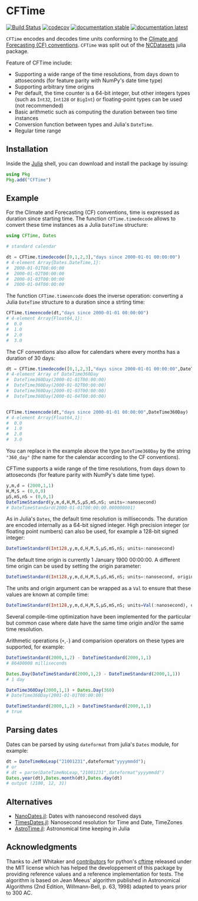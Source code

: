 # CFTime

[![Build Status](https://github.com/JuliaGeo/CFTime.jl/actions/workflows/CI.yml/badge.svg)](https://github.com/JuliaGeo/CFTime.jl/actions)
[![codecov](https://codecov.io/gh/JuliaGeo/CFTime.jl/graph/badge.svg?token=A6XMcOvIFr)](https://codecov.io/gh/JuliaGeo/CFTime.jl)
[![documentation stable](https://img.shields.io/badge/docs-stable-blue.svg)](https://juliageo.github.io/CFTime.jl/stable/)
[![documentation latest](https://img.shields.io/badge/docs-latest-blue.svg)](https://juliageo.github.io/CFTime.jl/latest/)


`CFTime` encodes and decodes time units conforming to the [Climate and Forecasting (CF) conventions](https://cfconventions.org/).
`CFTime` was split out of the [NCDatasets](https://github.com/JuliaGeo/NCDatasets.jl) julia package.

Feature of CFTime include:

* Supporting a wide range of the time resolutions, from days down to attoseconds (for feature parity with NumPy's date time type)
* Supporting arbitrary time origins
* Per default, the time counter is a 64-bit integer, but other integers types (such as `Int32`, `Int128` or `BigInt`) or floating-point types can be used (not recommended)
* Basic arithmetic such as computing the duration between two time instances
* Conversion function between types and Julia's `DateTime`.
* Regular time range


## Installation

Inside the [Julia](https://julialang.org/) shell, you can download and install the package by issuing:

```julia
using Pkg
Pkg.add("CFTime")
```

## Example

For the Climate and Forecasting (CF) conventions, time is expressed as duration since starting time. The function `CFTime.timedecode` allows to convert these
time instances as a Julia `DateTime` structure:

```julia
using CFTime, Dates

# standard calendar

dt = CFTime.timedecode([0,1,2,3],"days since 2000-01-01 00:00:00")
# 4-element Array{Dates.DateTime,1}:
#  2000-01-01T00:00:00
#  2000-01-02T00:00:00
#  2000-01-03T00:00:00
#  2000-01-04T00:00:00
```


The function `CFTime.timeencode` does the inverse operation: converting a Julia `DateTime` structure to a duration since a strting time:

```julia
CFTime.timeencode(dt,"days since 2000-01-01 00:00:00")
# 4-element Array{Float64,1}:
#  0.0
#  1.0
#  2.0
#  3.0
```

The CF conventions also allow for calendars where every months has a duration of 30 days:

```julia
dt = CFTime.timedecode([0,1,2,3],"days since 2000-01-01 00:00:00",DateTime360Day)
# 4-element Array of DateTime360Day
#  DateTime360Day(2000-01-01T00:00:00)
#  DateTime360Day(2000-01-02T00:00:00)
#  DateTime360Day(2000-01-03T00:00:00)
#  DateTime360Day(2000-01-04T00:00:00)


CFTime.timeencode(dt,"days since 2000-01-01 00:00:00",DateTime360Day)
# 4-element Array{Float64,1}:
#  0.0
#  1.0
#  2.0
#  3.0
```
You can replace in the example above the type `DateTime360Day` by the string `"360_day"` (the name for the calendar according to the CF conventions).

CFTime supports a wide range of the time resolutions, from days down to attoseconds (for feature parity with NumPy's date time type).

```julia
y,m,d = (2000,1,1)
H,M,S = (0,0,0)
µS,mS,nS = (0,0,1)
DateTimeStandard(y,m,d,H,M,S,µS,mS,nS; units=:nanosecond)
# DateTimeStandard(2000-01-01T00:00:00.000000001)
```
As in Julia's `Dates`, the default time resolution is milliseconds.
The duration are encoded internally as a 64-bit signed integer. High precision integer (or floating point numbers) can also be used, for example a 128-bit signed integer:


```julia
DateTimeStandard(Int128,y,m,d,H,M,S,µS,mS,nS; units=:nanosecond)
```

The default time origin is currently 1 January 1900 00:00:00. A different time origin can be used by setting the origin parameter:

```julia
DateTimeStandard(Int128,y,m,d,H,M,S,µS,mS,nS; units=:nanosecond, origin=(1970,1,1))
```

The units and origin argument can be wrapped as a `Val` to ensure that these values are known at compile time:

```julia
DateTimeStandard(Int128,y,m,d,H,M,S,µS,mS,nS; units=Val(:nanosecond), origin=Val((1970,1,1)))
```

Several compile-time optimization have been implemented for the particular but common case where date have the same time origin and/or the same time resolution.

Arithmetic operations (`+`,`-`) and comparision operators on these types are supported, for example:


```julia
DateTimeStandard(2000,1,2) - DateTimeStandard(2000,1,1)
# 86400000 milliseconds

Dates.Day(DateTimeStandard(2000,1,2) - DateTimeStandard(2000,1,1))
# 1 day

DateTime360Day(2000,1,1) + Dates.Day(360)
# DateTime360Day(2001-01-01T00:00:00)

DateTimeStandard(2000,1,2) > DateTimeStandard(2000,1,1)
# true
```


## Parsing dates

Dates can be parsed by using `dateformat` from julia's `Dates` module, for example:

```julia
dt = DateTimeNoLeap("21001231",dateformat"yyyymmdd");
# or
# dt = parse(DateTimeNoLeap,"21001231",dateformat"yyyymmdd")
Dates.year(dt),Dates.month(dt),Dates.day(dt)
# output (2100, 12, 31)
```

## Alternatives

 * [NanoDates.jl](https://github.com/JuliaTime/NanoDates.jl): Dates with nanosecond resolved days
 * [TimesDates.jl](https://github.com/JeffreySarnoff/TimesDates.jl): Nanosecond resolution for Time and Date, TimeZones
 * [AstroTime.jl](https://github.com/JuliaAstro/AstroTime.jl): Astronomical time keeping in Julia

## Acknowledgments

Thanks to Jeff Whitaker and [contributors](https://github.com/Unidata/cftime/graphs/contributors) for python's [cftime](https://github.com/Unidata/cftime) released under the MIT license which has helped the developpement of this package by providing reference values and a reference implementation for tests. The algorithm is based on Jean Meeus' algorithm published in Astronomical Algorithms (2nd Edition, Willmann-Bell, p. 63, 1998) adapted to years prior to 300 AC.
